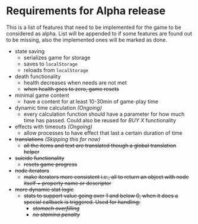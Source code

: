 # Requirements for Alpha release

This is a list of features that need to be implemented for the game to be considered as alpha. List will be appended to if some features are found out to be missing, also the implemented ones will be marked as done.

- state saving
  - serializes game for storage
  - saves to `localStorage`
  - reloads from `localStorage`
- death functionality
  - health decreases when needs are not met
  - ~~when health goes to zero, game resets~~
- minimal game content
  - have a content for at least 10-30min of game-play time
- dynamic time calculation *(Ongoing)*
  - every calculation function should have a parameter for how much time has passed. Could also be reused for *BUY X* functionality
- effects with timeouts *(Ongoing)*
  - allow processes to have effect that last a certain duration of time
- ~~translations~~ *(Skipping this for now)*
  - ~~all the items and text are translated though a global translation helper~~
- ~~suicide functionality~~
    - ~~resets game progress~~
- ~~node iterators~~
  - ~~make iterators more consistent i.e., all to return an object with node itself + property name or descriptor~~
- ~~more dynamic stat logic~~
  - ~~stats to support value going over 1 and below 0, when it does a special callback is triggered. Used for handling:~~
    - ~~*stomach overfilling*~~
    - ~~*no stamina penalty*~~